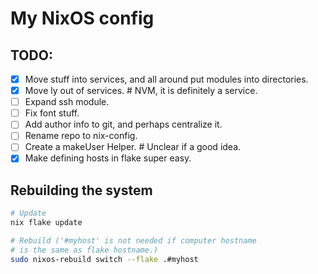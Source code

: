 # My NixOS config

## TODO:

 - [x] Move stuff into services, and all around put modules into directories.
 - [x] Move ly out of services. # NVM, it is definitely a service.
 - [ ] Expand ssh module.
 - [ ] Fix font stuff.
 - [ ] Add author info to git, and perhaps centralize it.
 - [ ] Rename repo to nix-config.
 - [ ] Create a makeUser Helper. # Unclear if a good idea.
 - [x] Make defining hosts in flake super easy.

## Rebuilding the system

```sh
# Update
nix flake update

# Rebuild ('#myhost' is not needed if computer hostname
# is the same as flake hostname.)
sudo nixos-rebuild switch --flake .#myhost
```

